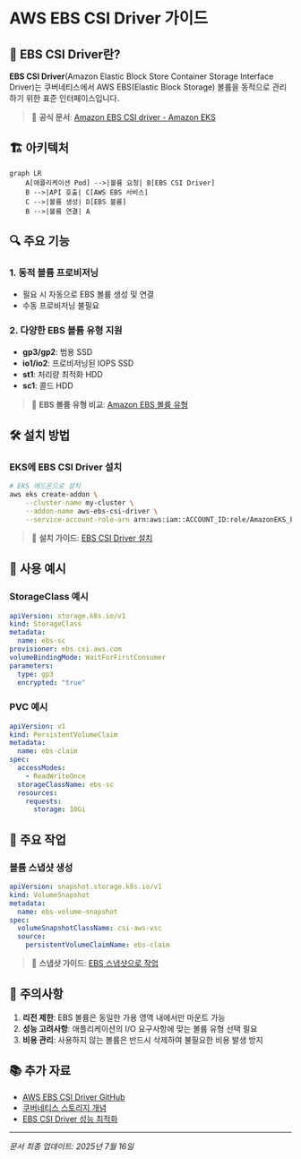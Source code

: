 # AWS EBS CSI Driver 가이드

## 📌 EBS CSI Driver란?

**EBS CSI Driver**(Amazon Elastic Block Store Container Storage Interface Driver)는 쿠버네티스에서 AWS EBS(Elastic Block Storage) 볼륨을 동적으로 관리하기 위한 표준 인터페이스입니다.

> 📘 **공식 문서**: [Amazon EBS CSI driver - Amazon EKS](https://docs.aws.amazon.com/eks/latest/userguide/ebs-csi.html)

## 🏗 아키텍처

```mermaid
graph LR
    A[애플리케이션 Pod] -->|볼륨 요청| B[EBS CSI Driver]
    B -->|API 호출| C[AWS EBS 서비스]
    C -->|볼륨 생성| D[EBS 볼륨]
    B -->|볼륨 연결| A
```

## 🔍 주요 기능

### 1. 동적 볼륨 프로비저닝
- 필요 시 자동으로 EBS 볼륨 생성 및 연결
- 수동 프로비저닝 불필요

### 2. 다양한 EBS 볼륨 유형 지원
- **gp3/gp2**: 범용 SSD
- **io1/io2**: 프로비저닝된 IOPS SSD
- **st1**: 처리량 최적화 HDD
- **sc1**: 콜드 HDD

> 📘 **EBS 볼륨 유형 비교**: [Amazon EBS 볼륨 유형](https://docs.aws.amazon.com/ko_kr/AWSEC2/latest/UserGuide/ebs-volume-types.html)

## 🛠 설치 방법

### EKS에 EBS CSI Driver 설치

```bash
# EKS 애드온으로 설치
aws eks create-addon \
    --cluster-name my-cluster \
    --addon-name aws-ebs-csi-driver \
    --service-account-role-arn arn:aws:iam::ACCOUNT_ID:role/AmazonEKS_EBS_CSI_DriverRole
```

> 📘 **설치 가이드**: [EBS CSI Driver 설치](https://docs.aws.amazon.com/eks/latest/userguide/managing-ebs-csi.html)

## 📝 사용 예시

### StorageClass 예시

```yaml
apiVersion: storage.k8s.io/v1
kind: StorageClass
metadata:
  name: ebs-sc
provisioner: ebs.csi.aws.com
volumeBindingMode: WaitForFirstConsumer
parameters:
  type: gp3
  encrypted: "true"
```

### PVC 예시

```yaml
apiVersion: v1
kind: PersistentVolumeClaim
metadata:
  name: ebs-claim
spec:
  accessModes:
    - ReadWriteOnce
  storageClassName: ebs-sc
  resources:
    requests:
      storage: 10Gi
```

## 🔄 주요 작업

### 볼륨 스냅샷 생성

```yaml
apiVersion: snapshot.storage.k8s.io/v1
kind: VolumeSnapshot
metadata:
  name: ebs-volume-snapshot
spec:
  volumeSnapshotClassName: csi-aws-vsc
  source:
    persistentVolumeClaimName: ebs-claim
```

> 📘 **스냅샷 가이드**: [EBS 스냅샷으로 작업](https://docs.aws.amazon.com/ko_kr/ebs/latest/ebs-creating-snapshot.html)

## 🚨 주의사항

1. **리전 제한**: EBS 볼륨은 동일한 가용 영역 내에서만 마운트 가능
2. **성능 고려사항**: 애플리케이션의 I/O 요구사항에 맞는 볼륨 유형 선택 필요
3. **비용 관리**: 사용하지 않는 볼륨은 반드시 삭제하여 불필요한 비용 발생 방지

## 📚 추가 자료

- [AWS EBS CSI Driver GitHub](https://github.com/kubernetes-sigs/aws-ebs-csi-driver)
- [쿠버네티스 스토리지 개념](https://kubernetes.io/ko/docs/concepts/storage/)
- [EBS CSI Driver 성능 최적화](https://aws.amazon.com/ko/blogs/containers/deep-dive-on-ebs-csi-performance-optimization/)

---
*문서 최종 업데이트: 2025년 7월 16일*
